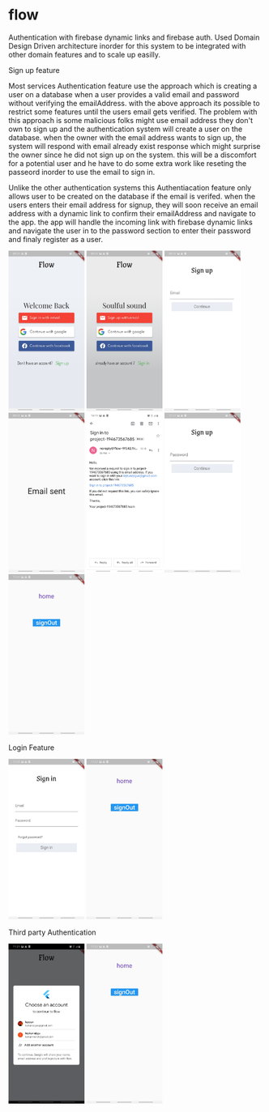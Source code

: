 # flow

Authentication with firebase dynamic links and firebase auth. Used Domain Design Driven architecture inorder for this system to be integrated with other domain features and to scale up easilly.

Sign up feature

Most services Authentication feature use the approach which is creating a user on a database when a user provides a valid email and password without verifying the emailAddress.
with the above approach its possible to restrict some features until the users email gets verified. The problem with this approach is some malicious folks might use  email address they don't own to sign up and the authentication system will create a user on the database. when the owner with the email address wants to sign up, the system will respond with email already exist response which might surprise the owner since he did not sign up on the system. this will be a discomfort for a potential user and he have to do some extra work like reseting the passeord inorder to use the email to sign in.

Unlike the other authentication systems this Authentiacation feature only allows user to be created on the database if the email is verifed. 
when the users enters their email address for signup, they will soon receive an email address with a dynamic link to confirm their emailAddress and navigate to the app.
the app will handle the incoming link with firebase dynamic links and navigate the user in to the password section to enter their password and finaly register as a user.

<p float="left">
  <img src="/screenShots/Screenshot_20210120-092957.jpg" width="150" />
   <img src="/screenShots/Screenshot_20210120-093003.jpg" width="150" />
    <img src="/screenShots/Screenshot_20210120-093010.jpg" width="150" />
   <img src="/screenShots/Screenshot_20210120-093029.jpg" width="150" />
   <img src="/screenShots/Screenshot_20210120-101926_Gmail.jpg" width="150" />
     <img src="/screenShots/Screenshot_20210120-111702.jpg" width="150" />
   <img src="/screenShots/Screenshot_20210120-112759.jpg" width="150" />
</p>

Login Feature
<p float="left">
 <img src="/screenShots/Screenshot_20210120-110156.jpg" width="150" />
   <img src="/screenShots/Screenshot_20210120-112759.jpg" width="150" />
</p>
Third party Authentication
<p float="left">
 <img src="/screenShots/Screenshot_20210120-112118_Google Play services.jpg" width="150" />
  <img src="/screenShots/Screenshot_20210120-112759.jpg" width="150" />
</p>
